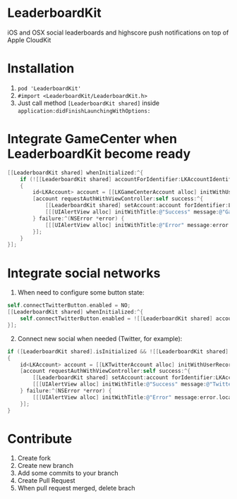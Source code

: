 # LeaderboardKit

iOS and OSX social leaderboards and highscore push notifications on top of Apple CloudKit

# Installation

1. `pod 'LeaderboardKit'`
2. `#import <LeaderboardKit/LeaderboardKit.h>`
3. Just call method `[LeaderboardKit shared]` inside `application:didFinishLaunchingWithOptions:`

# Integrate GameCenter when LeaderboardKit become ready

```objective-c
[[LeaderboardKit shared] whenInitialized:^{
    if (![[LeaderboardKit shared] accountForIdentifier:LKAccountIdentifierGameCenter])
    {
        id<LKAccount> account = [[LKGameCenterAccount alloc] initWithUserRecord:[LeaderboardKit shared].userRecord];
        [account requestAuthWithViewController:self success:^{
            [[LeaderboardKit shared] setAccount:account forIdentifier:LKAccountIdentifierGameCenter];
            [[[UIAlertView alloc] initWithTitle:@"Success" message:@"GameCenter account connected" delegate:nil cancelButtonTitle:@"OK" otherButtonTitles:nil] show];
        } failure:^(NSError *error) {
            [[[UIAlertView alloc] initWithTitle:@"Error" message:error.localizedDescription delegate:nil cancelButtonTitle:@"OK" otherButtonTitles:nil] show];
        }];
    }
}];
```

# Integrate social networks

1. When need to configure some button state:

  ```objective-c
  self.connectTwitterButton.enabled = NO;
  [[LeaderboardKit shared] whenInitialized:^{
      self.connectTwitterButton.enabled = ![[LeaderboardKit shared] accountForIdentifier:LKAccountIdentifierTwitter];
  }];
  ```
2. Connect new social when needed (Twitter, for example):

  ```objective-c
  if ([LeaderboardKit shared].isInitialized && ![[LeaderboardKit shared] accountForIdentifier:LKAccountIdentifierTwitter])
  {
      id<LKAccount> account = [[LKTwitterAccount alloc] initWithUserRecord:[LeaderboardKit shared].userRecord];
      [account requestAuthWithViewController:self success:^{
          [[LeaderboardKit shared] setAccount:account forIdentifier:LKAccountIdentifierTwitter];
          [[[UIAlertView alloc] initWithTitle:@"Success" message:@"Twitter account connected" delegate:nil cancelButtonTitle:@"OK" otherButtonTitles:nil] show];
      } failure:^(NSError *error) {
          [[[UIAlertView alloc] initWithTitle:@"Error" message:error.localizedDescription delegate:nil cancelButtonTitle:@"OK" otherButtonTitles:nil] show];
      }];
  }
  ```
  
# Contribute

1. Create fork
2. Create new branch
3. Add some commits to your branch
4. Create Pull Request
5. When pull request merged, delete brach
